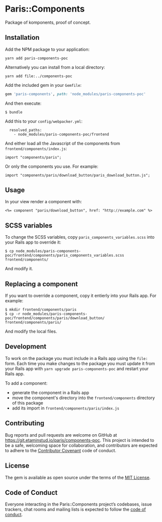 # Paris::Components

Package of komponents, proof of concept.

## Installation

Add the NPM package to your application:

```shell
yarn add paris-components-poc
```

Alternatively you can install from a local directory:

```shell
yarn add file:../components-poc
```

Add the included gem in your `Gemfile`:

```ruby
gem 'paris-components', path: 'node_modules/paris-components-poc'
```

And then execute:

    $ bundle

Add this to your `config/webpacker.yml`:

```
  resolved_paths:
    - node_modules/paris-components-poc/frontend
```

And either load all the Javascript of the components from `frontend/components/index.js`:

    import "components/paris";

Or only the components you use. For example:

    import "components/paris/download_button/paris_download_button.js";

## Usage

In your view render a component with:

    <%= component "paris/download_button", href: "http://example.com" %>

## SCSS variables

To change the SCSS variables, copy `paris_components_variables.scss` into your Rails app to override it:

    $ cp node_modules/paris-components-poc/frontend/components/paris_components_variables.scss frontend/components/

And modify it.

## Replacing a component

If you want to override a component, copy it entierly into your Rails app. For example:

    $ mkdir frontend/components/paris
    $ cp -r node_modules/paris-components-poc/frontend/components/paris/download_button/ frontend/components/paris/

And modify the local files.

## Development

To work on the package you must include in a Rails app using the `file:` form. Each time you make changes to the package you must update it from your Rails app with `yarn upgrade paris-components-poc` and restart your Rails app.


To add a component:

* generate the component in a Rails app
* move the component's directory into the `frontend/components` directory of this package
* add its import in `frontend/components/paris/index.js`

## Contributing

Bug reports and pull requests are welcome on GitHub at https://git.etaminstud.io/paris/components-poc. This project is intended to be a safe, welcoming space for collaboration, and contributors are expected to adhere to the [Contributor Covenant](http://contributor-covenant.org) code of conduct.

## License

The gem is available as open source under the terms of the [MIT License](https://opensource.org/licenses/MIT).

## Code of Conduct

Everyone interacting in the Paris::Components project’s codebases, issue trackers, chat rooms and mailing lists is expected to follow the [code of conduct](https://git.etaminstud.io/paris/components-poc/blob/master/CODE_OF_CONDUCT.md).
